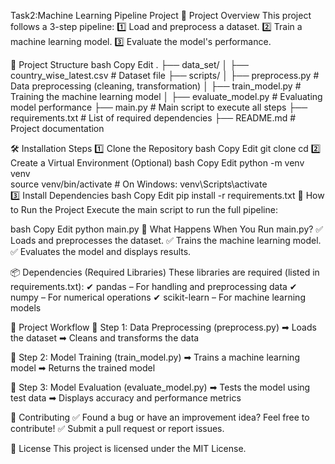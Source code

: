 Task2:Machine Learning Pipeline Project
📌 Project Overview
This project follows a 3-step pipeline:
1️⃣ Load and preprocess a dataset.
2️⃣ Train a machine learning model.
3️⃣ Evaluate the model's performance.

📂 Project Structure
bash
Copy
Edit
.
├── data_set/
│   ├── country_wise_latest.csv   # Dataset file
├── scripts/
│   ├── preprocess.py             # Data preprocessing (cleaning, transformation)
│   ├── train_model.py            # Training the machine learning model
│   ├── evaluate_model.py         # Evaluating model performance
├── main.py                       # Main script to execute all steps
├── requirements.txt               # List of required dependencies
├── README.md                      # Project documentation

🛠 Installation Steps
1️⃣ Clone the Repository
bash
Copy
Edit
git clone <your-repo-url>
cd <your-project-folder>
2️⃣ Create a Virtual Environment (Optional)
bash
Copy
Edit
python -m venv venv  
source venv/bin/activate  # On Windows: venv\Scripts\activate  
3️⃣ Install Dependencies
bash
Copy
Edit
pip install -r requirements.txt
🚀 How to Run the Project
Execute the main script to run the full pipeline:

bash
Copy
Edit
python main.py
🔹 What Happens When You Run main.py?
✅ Loads and preprocesses the dataset.
✅ Trains the machine learning model.
✅ Evaluates the model and displays results.

📦 Dependencies (Required Libraries)
These libraries are required (listed in requirements.txt):
✔ pandas – For handling and preprocessing data
✔ numpy – For numerical operations
✔ scikit-learn – For machine learning models

🔄 Project Workflow
🔹 Step 1: Data Preprocessing (preprocess.py)
➡ Loads the dataset
➡ Cleans and transforms the data

🔹 Step 2: Model Training (train_model.py)
➡ Trains a machine learning model
➡ Returns the trained model

🔹 Step 3: Model Evaluation (evaluate_model.py)
➡ Tests the model using test data
➡ Displays accuracy and performance metrics

🤝 Contributing
✅ Found a bug or have an improvement idea? Feel free to contribute!
✅ Submit a pull request or report issues.

📜 License
This project is licensed under the MIT License.
